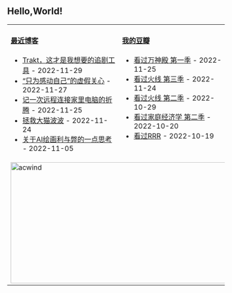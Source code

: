 ## Hello,World!

<table width="95%">
<tr>
<td valign="top" width="50%">

#### <a href="https://blog.acwinds.com" target="_blank">最近博客</a>

<!-- blog starts -->
* <a href='https://blog.acwinds.com/%E6%88%91%E7%88%B1%E7%BE%8E%E5%89%A7/2022/11/29/Trakt.html' target='_blank'>Trakt，这才是我想要的追剧工具</a> - 2022-11-29
* <a href='https://blog.acwinds.com/%E5%BF%83%E6%83%85%E9%9A%8F%E7%AC%94/2022/11/27/false-touching.html' target='_blank'>“只为感动自己”的虚假关心</a> - 2022-11-27
* <a href='https://blog.acwinds.com/%E4%BB%A3%E7%A0%81%E4%BA%BA%E7%94%9F/2022/11/25/how-to-connect-my-home-pc.html' target='_blank'>记一次远程连接家里电脑的折腾</a> - 2022-11-25
* <a href='https://blog.acwinds.com/%E5%AE%A0%E7%89%A9%E4%BA%BA%E7%94%9F/2022/11/24/help-my-cat-again.html' target='_blank'>拯救大猫波波</a> - 2022-11-24
* <a href='https://blog.acwinds.com/%E4%BB%A3%E7%A0%81%E4%BA%BA%E7%94%9F/2022/11/05/thinking-of-ai-draw-stable-diffusion.html' target='_blank'>关于AI绘画利与弊的一点思考</a> - 2022-11-05
<!-- blog ends -->
</td>

<td valign="top" width="50%">
 
#### <a href="https://www.douban.com/people/140078908/" target="_blank">我的豆瓣</a>

<!-- douban starts -->
* <a href='http://movie.douban.com/subject/34990593/' target='_blank'>看过万神殿 第一季</a> - 2022-11-25
* <a href='http://movie.douban.com/subject/2154343/' target='_blank'>看过火线 第三季</a> - 2022-11-24
* <a href='http://movie.douban.com/subject/2154348/' target='_blank'>看过火线  第二季</a> - 2022-10-29
* <a href='http://movie.douban.com/subject/35603071/' target='_blank'>看过家庭经济学 第二季</a> - 2022-10-20
* <a href='http://movie.douban.com/subject/30214145/' target='_blank'>看过RRR</a> - 2022-10-19
<!-- douban ends -->


</td>

</tr>
 <tr><td colspan="2"><a target="_blank" href="https://trakt.tv/users/acwind"><img width="500" height="281" alt="acwind" src="https://widgets.trakt.tv/users/1f712e5c320ac20984774069f2b6daa7/watched/fanart2@2x.jpg" /></a></td></tr>
  
</table>
